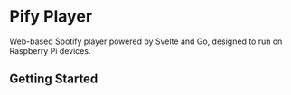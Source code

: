 # Pify Player

Web-based Spotify player powered by Svelte and Go, designed to run on Raspberry Pi devices.

## Getting Started
